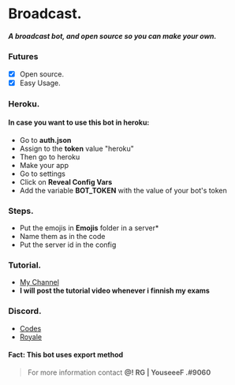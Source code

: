 # Broadcast.
##### A broadcast bot, and open source so you can make your own.
### Futures

- [x] Open source.
- [x] Easy Usage.

### Heroku.
#### In case you want to use this bot in heroku:
* Go to **auth.json**
* Assign to the **token** value "heroku"
* Then go to heroku
* Make your app
* Go to settings
* Click on **Reveal Config Vars**
* Add the variable **BOT_TOKEN** with the value of your bot's token

### Steps.
* Put the emojis in **Emojis** folder in a server*
* Name them as in the code
* Put the server id in the config

### Tutorial.
* [My Channel](https://www.youtube.com/channel/UC9nvvFCiB33oOV_Hr7fBhHw)
* **I will post the tutorial video whenever i finnish my exams**

### Discord.
* [Codes](https://discord.gg/UqFttvq)
* [Royale](https://discord.gg/t9SvNF5)

#### Fact: This bot uses export method
> For more information contact **@! RG | YouseeeF .#9060**
